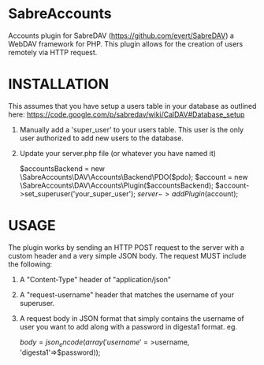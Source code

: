 SabreAccounts
=============

Accounts plugin for SabreDAV (https://github.com/evert/SabreDAV) a WebDAV framework for PHP. 
This plugin allows for the creation of users remotely via HTTP request.

INSTALLATION
============

This assumes that you have setup a users table in your database as outlined here:
https://code.google.com/p/sabredav/wiki/CalDAV#Database_setup

1) Manually add a 'super_user' to your users table. This user is the only user authorized to add new users to the database.

2) Update your server.php file (or whatever you have named it)

    $accountsBackend = new \SabreAccounts\DAV\Accounts\Backend\PDO($pdo);
    $account = new \SabreAccounts\DAV\Accounts\Plugin($accountsBackend);
    $account->set_superuser('your_super_user');
    $server->addPlugin($account);

USAGE
=====

The plugin works by sending an HTTP POST request to the server with a custom header and a very simple JSON body.
The request MUST include the following:

1) A "Content-Type" header of "application/json"

2) A "request-username" header that matches the username of your superuser.

3) A request body in JSON format that simply contains the username of user you want to add along with a password in digesta1
format. eg.

    $body = json_encode(array('username'=>$username, 'digesta1'=>$password));

